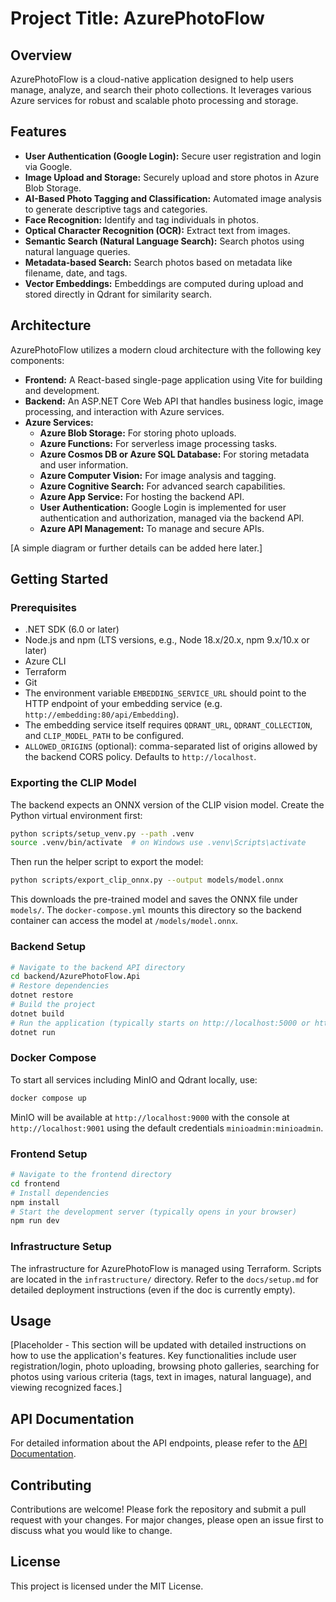 # Project Title: AzurePhotoFlow

## Overview
AzurePhotoFlow is a cloud-native application designed to help users manage, analyze, and search their photo collections. It leverages various Azure services for robust and scalable photo processing and storage.

## Features
- **User Authentication (Google Login):** Secure user registration and login via Google.
- **Image Upload and Storage:** Securely upload and store photos in Azure Blob Storage.
- **AI-Based Photo Tagging and Classification:** Automated image analysis to generate descriptive tags and categories.
- **Face Recognition:** Identify and tag individuals in photos.
- **Optical Character Recognition (OCR):** Extract text from images.
- **Semantic Search (Natural Language Search):** Search photos using natural language queries.
- **Metadata-based Search:** Search photos based on metadata like filename, date, and tags.
- **Vector Embeddings:** Embeddings are computed during upload and stored directly in Qdrant for similarity search.

## Architecture
AzurePhotoFlow utilizes a modern cloud architecture with the following key components:
- **Frontend:** A React-based single-page application using Vite for building and development.
- **Backend:** An ASP.NET Core Web API that handles business logic, image processing, and interaction with Azure services.
- **Azure Services:**
    - **Azure Blob Storage:** For storing photo uploads.
    - **Azure Functions:** For serverless image processing tasks.
    - **Azure Cosmos DB or Azure SQL Database:** For storing metadata and user information.
    - **Azure Computer Vision:** For image analysis and tagging.
    - **Azure Cognitive Search:** For advanced search capabilities.
    - **Azure App Service:** For hosting the backend API.
    - **User Authentication:** Google Login is implemented for user authentication and authorization, managed via the backend API.
    - **Azure API Management:** To manage and secure APIs.

[A simple diagram or further details can be added here later.]

## Getting Started

### Prerequisites
- .NET SDK (6.0 or later)
- Node.js and npm (LTS versions, e.g., Node 18.x/20.x, npm 9.x/10.x or later)
- Azure CLI
- Terraform
- Git
- The environment variable `EMBEDDING_SERVICE_URL` should point to the HTTP endpoint of your embedding service (e.g. `http://embedding:80/api/Embedding`).
- The embedding service itself requires `QDRANT_URL`, `QDRANT_COLLECTION`, and `CLIP_MODEL_PATH` to be configured.
- `ALLOWED_ORIGINS` (optional): comma-separated list of origins allowed by the backend CORS policy. Defaults to `http://localhost`.

### Exporting the CLIP Model
The backend expects an ONNX version of the CLIP vision model. Create the Python virtual environment first:

```bash
python scripts/setup_venv.py --path .venv
source .venv/bin/activate  # on Windows use .venv\Scripts\activate
```

Then run the helper script to export the model:

```bash
python scripts/export_clip_onnx.py --output models/model.onnx
```

This downloads the pre-trained model and saves the ONNX file under `models/`. The `docker-compose.yml` mounts this directory so the backend container can access the model at `/models/model.onnx`.

### Backend Setup
```bash
# Navigate to the backend API directory
cd backend/AzurePhotoFlow.Api
# Restore dependencies
dotnet restore
# Build the project
dotnet build
# Run the application (typically starts on http://localhost:5000 or https://localhost:5001)
dotnet run
```

### Docker Compose
To start all services including MinIO and Qdrant locally, use:

```bash
docker compose up
```

MinIO will be available at `http://localhost:9000` with the console at `http://localhost:9001` using the default credentials `minioadmin:minioadmin`.

### Frontend Setup
```bash
# Navigate to the frontend directory
cd frontend
# Install dependencies
npm install
# Start the development server (typically opens in your browser)
npm run dev
```

### Infrastructure Setup
The infrastructure for AzurePhotoFlow is managed using Terraform. Scripts are located in the `infrastructure/` directory. Refer to the `docs/setup.md` for detailed deployment instructions (even if the doc is currently empty).

## Usage
[Placeholder - This section will be updated with detailed instructions on how to use the application's features. Key functionalities include user registration/login, photo uploading, browsing photo galleries, searching for photos using various criteria (tags, text in images, natural language), and viewing recognized faces.]

## API Documentation
For detailed information about the API endpoints, please refer to the [API Documentation](docs/api_endpoints.md).

## Contributing
Contributions are welcome! Please fork the repository and submit a pull request with your changes. For major changes, please open an issue first to discuss what you would like to change.

## License
This project is licensed under the MIT License.
